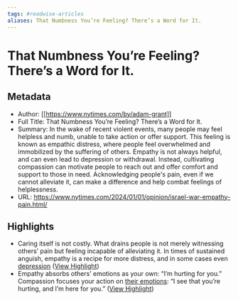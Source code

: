 ```yaml
---
tags: #readwise-articles
aliases: That Numbness You’re Feeling? There’s a Word for It.
---
```

# That Numbness You’re Feeling? There’s a Word for It.

## Metadata
- Author: [[https://www.nytimes.com/by/adam-grant]]
- Full Title: That Numbness You’re Feeling? There’s a Word for It.
- Summary: In the wake of recent violent events, many people may feel helpless and numb, unable to take action or offer support. This feeling is known as empathic distress, where people feel overwhelmed and immobilized by the suffering of others. Empathy is not always helpful, and can even lead to depression or withdrawal. Instead, cultivating compassion can motivate people to reach out and offer comfort and support to those in need. Acknowledging people's pain, even if we cannot alleviate it, can make a difference and help combat feelings of helplessness.
- URL: https://www.nytimes.com/2024/01/01/opinion/israel-war-empathy-pain.html/

## Highlights
- Caring itself is not costly. What drains people is not merely witnessing others’ pain but feeling incapable of alleviating it. In times of sustained anguish, empathy is a recipe for more distress, and in some cases even [depression](https://onlinelibrary.wiley.com/doi/full/10.1002/pchj.482) ([View Highlight](https://read.readwise.io/read/01hkknvrk9rd3w2vtx6wqcagvr))
- Empathy absorbs others’ emotions as your own: “I’m hurting for you.” Compassion focuses your action on [their emotions](https://psycnet.apa.org/record/2016-46141-001): “I see that you’re hurting, and I’m here for you.” ([View Highlight](https://read.readwise.io/read/01hkknwn5yqeefkbvdypzx7ayv))

